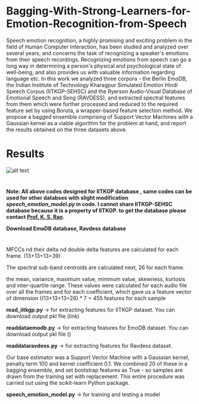# Bagging-With-Strong-Learners-for-Emotion-Recognition-from-Speech

Speech emotion recognition, a highly promising and exciting problem in the field of Human Computer Interaction, has been studied and analyzed over several years, and concerns the task of recognizing a speaker's emotions from their speech recordings. Recognizing emotions from speech can go a long way in determining a person's physical and psychological state of well-being, and also provides us with valuable information regarding language etc. In this work we analyzed three corpora - the Berlin EmoDB, the Indian Institute of Technology Kharagpur Simulated Emotion Hindi Speech Corpus (IITKGP-SEHSC) and the Ryerson Audio-Visual Database of Emotional Speech and Song (RAVDESS), and extracted spectral features from them which were further processed and reduced to the required feature set by using Boruta, a wrapper-based feature selection method. We propose a bagged ensemble comprising of Support Vector Machines with a Gaussian kernel as a viable algorithm for the problem at hand, and report the results obtained on the three datasets above.

# Results

![alt text](https://github.com/cpankajr/Bagging-With-Strong-Learners-for-Emotion-Recognition-from-Speech/blob/master/results.png)

#
**Note: All above codes designed for IITKGP database , same codes can be used for other databses with slight modification _speech_emotion_model.py_ in code. I cannot share IITKGP-SEHSC database because it is a property of IITKGP. to get the database please contact [Prof. K. S. Rao](http://cse.iitkgp.ac.in/~ksrao/).**

**Download EmoDB database, Ravdess database**

#
MFCCs nd their delta nd double delta features are calculated for each frame. (13+13+13=39)

The spectral sub-band centroids are calculated next, 26 for each frame.

the mean, variance, maximum value, minimum value, skewness, kurtosis and inter-quartile range. These values were calculated for each audio file over all the frames and for each coefficient, which gave us a feature vector of dimension \((13+13+13+26) * 7 = 455 features for each sample

**read_iitkgp.py** -> for extracting features for IITKGP dataset. You can download output pkl file (link)

**readdataemodb.py** ->	for extracting features for EmoDB dataset. You can download output pkl file ()

**readdataravdess.py** -> for extracting features for Ravdess dataset.

Our base estimator was a Support Vector Machine with a Gaussian kernel, penalty term 100 and kernel coefficient 0.1. We combined 20 of these in a bagging ensemble, and set bootstrap features as True - so samples are drawn from the training set with replacement. This entire procedure was carried out using the scikit-learn Python package.

**speech_emotion_model.py** -> for training and testing a model
